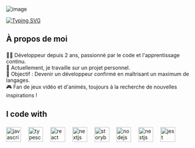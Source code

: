 ![image](https://github.com/user-attachments/assets/e83837e4-f92f-4175-a48c-acd86ad10ffc)

[![Typing SVG](https://readme-typing-svg.demolab.com/?lines=Bonjour,+je+suis+Arthur;Un+développeur+junior+passionné&center=true&width=500)](https://git.io/typing-svg)

<h2 align="left">À propos de moi</h2>

###

<p align="left">
👨‍💻 Développeur depuis 2 ans, passionné par le code et l'apprentissage continu.<br>
🚀 Actuellement, je travaille sur un projet personnel.<br>
🎯 Objectif : Devenir un développeur confirmé en maîtrisant un maximum de langages.<br>
🎮 Fan de jeux vidéo et d'animés, toujours à la recherche de nouvelles inspirations !<br>
</p>

###

<h2 align="left">I code with</h2>

###

<div align="left">
  <img src="https://cdn.jsdelivr.net/gh/devicons/devicon/icons/javascript/javascript-original.svg" height="40" alt="javascript logo"  />
  <img width="12" />
  <img src="https://cdn.jsdelivr.net/gh/devicons/devicon/icons/typescript/typescript-original.svg" height="40" alt="typescript logo"  />
  <img width="12" />
  <img src="https://cdn.jsdelivr.net/gh/devicons/devicon/icons/react/react-original.svg" height="40" alt="react logo"  />
  <img width="12" />
  <img src="https://cdn.jsdelivr.net/gh/devicons/devicon/icons/nextjs/nextjs-original.svg" height="40" alt="nextjs logo"  />
  <img width="12" />
  <img src="https://cdn.jsdelivr.net/gh/devicons/devicon/icons/storybook/storybook-original.svg" height="40" alt="storybook logo"  />
  <img width="12" />
  <img src="https://cdn.jsdelivr.net/gh/devicons/devicon/icons/nodejs/nodejs-original.svg" height="40" alt="nodejs logo"  />
  <img width="12" />
  <img src="https://cdn.jsdelivr.net/gh/devicons/devicon/icons/nestjs/nestjs-original.svg" height="40" alt="nestjs logo"  />
  <img width="12" />
  <img src="https://cdn.jsdelivr.net/gh/devicons/devicon/icons/jest/jest-plain.svg" height="40" alt="jest logo"  />
</div>

###

